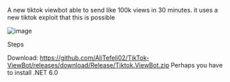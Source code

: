 A new tiktok viewbot able to send like 100k views in 30 minutes. it uses a new tiktok exploit that this is possible

![image](https://user-images.githubusercontent.com/101952506/170009888-cf5c20fa-8898-41d6-b48d-d95025d4e79f.png)

Steps

Download: https://github.com/AliTefeli02/TikTok-ViewBot/releases/download/Release/Tiktok.ViewBot.zip
Perhaps you have to install .NET 6.0
